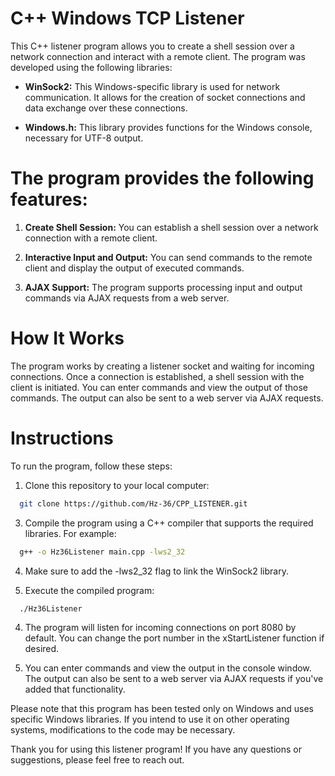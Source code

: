 # C++ Windows TCP Listener
This C++ listener program allows you to create a shell session over a network connection and interact with a remote client. The program was developed using the following libraries:

- **WinSock2:** This Windows-specific library is used for network communication. It allows for the creation of socket connections and data exchange over these connections.

- **Windows.h:** This library provides functions for the Windows console, necessary for UTF-8 output.

# The program provides the following features:
1. **Create Shell Session:** You can establish a shell session over a network connection with a remote client.

2. **Interactive Input and Output:** You can send commands to the remote client and display the output of executed commands.

3. **AJAX Support:** The program supports processing input and output commands via AJAX requests from a web server.

# How It Works
The program works by creating a listener socket and waiting for incoming connections. Once a connection is established, a shell session with the client is initiated. You can enter commands and view the output of those commands. The output can also be sent to a web server via AJAX requests.

# Instructions
To run the program, follow these steps:
1. Clone this repository to your local computer:

```bash
  git clone https://github.com/Hz-36/CPP_LISTENER.git
```

3. Compile the program using a C++ compiler that supports the required libraries. For example:

```bash
  g++ -o Hz36Listener main.cpp -lws2_32
```

4. Make sure to add the -lws2_32 flag to link the WinSock2 library.

3. Execute the compiled program:

```bash
  ./Hz36Listener
```

4. The program will listen for incoming connections on port 8080 by default. You can change the port number in the xStartListener function if desired.

5. You can enter commands and view the output in the console window. The output can also be sent to a web server via AJAX requests if you've added that functionality.

Please note that this program has been tested only on Windows and uses specific Windows libraries. If you intend to use it on other operating systems, modifications to the code may be necessary.

Thank you for using this listener program! If you have any questions or suggestions, please feel free to reach out.
